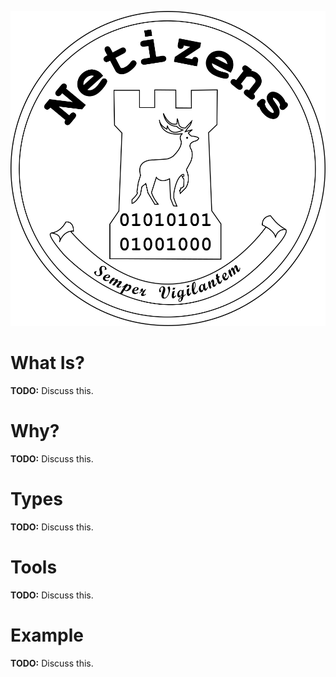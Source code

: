 ![Netizens](logo.png)

# What Is?

**TODO:** Discuss this.

# Why?

**TODO:** Discuss this.

# Types

**TODO:** Discuss this.

# Tools

**TODO:** Discuss this.

# Example

**TODO:** Discuss this.

